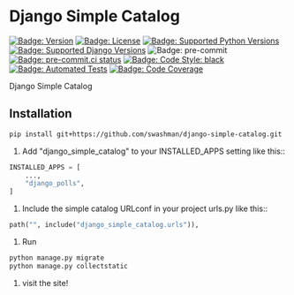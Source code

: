 # Django Simple Catalog

[![Badge: Version]][pypi]
[![Badge: License]][license]
[![Badge: Supported Python Versions]][pypi]
[![Badge: Supported Django Versions]][pypi]
![Badge: pre-commit]
[![Badge: pre-commit.ci status]][pre-commit.ci status]
[![Badge: Code Style: black]][black code formatter documentation]
[![Badge: Automated Tests]][automated tests on github]
[![Badge: Code Coverage]][codecov]

Django Simple Catalog

## Installation

```bash
pip install git+https://github.com/swashman/django-simple-catalog.git
```

1. Add "django_simple_catalog" to your INSTALLED_APPS setting like this::

```python
INSTALLED_APPS = [
    ...,
    "django_polls",
]
```

1. Include the simple catalog URLconf in your project urls.py like this::

```python
path("", include("django_simple_catalog.urls")),
```

1. Run

```bash
python manage.py migrate
python manage.py collectstatic
```

1. visit the site!

<!-- Links -->

[automated tests on github]: https://github.com/swashman/django-simple-catalog/actions/workflows/automated-checks.yml
[badge: automated tests]: https://github.com/swashman/django-simple-catalog/actions/workflows/automated-checks.yml/badge.svg "Automated Tests"
[badge: code coverage]: https://codecov.io/gh/swashman/django-simple-catalog/branch/master/graph/badge.svg "Code Coverage"
[badge: code style: black]: https://img.shields.io/badge/code%20style-black-000000.svg "Code Style: black"
[badge: license]: https://img.shields.io/github/license/swashman/django-simple-catalog "License"
[badge: pre-commit]: https://img.shields.io/badge/pre--commit-enabled-brightgreen?logo=pre-commit&logoColor=white "pre-commit"
[badge: pre-commit.ci status]: https://results.pre-commit.ci/badge/github/swashman/django-simple-catalog/master.svg "pre-commit.ci status"
[badge: supported django versions]: https://img.shields.io/pypi/djversions/django-simple-catalog?label=django "Supported Django Versions"
[badge: supported python versions]: https://img.shields.io/pypi/pyversions/django-simple-catalog "Supported Python Versions"
[badge: version]: https://img.shields.io/pypi/v/django-simple-catalog?label=release "Version"
[black code formatter documentation]: http://black.readthedocs.io/en/latest/
[codecov]: https://codecov.io/gh/swashman/django-simple-catalog
[license]: https://github.com/swashman/django-simple-catalog/blob/master/LICENSE
[pre-commit.ci status]: https://results.pre-commit.ci/latest/github/swashman/django-simple-catalog/master "pre-commit.ci"
[pypi]: https://pypi.org/project/django-simple-catalog/

